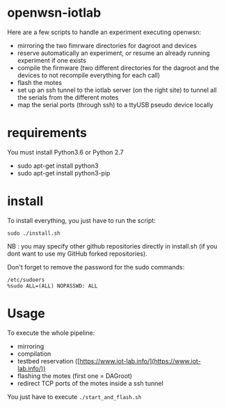 # openwsn-iotlab
Here are a few scripts to handle an experiment executing openwsn:

- mirroring the two fimrware directories for dagroot and devices
- reserve automatically an experiment, or resume an already running experiment if one exists
- compile the firmware (two different directories for the dagroot and the devices to not recompile everything for each call)
- flash the motes
- set up an ssh tunnel to the iotlab server (on the right site) to tunnel all the serials from the different motes
- map the serial ports (through ssh) to a ttyUSB pseudo device locally


# requirements 
You must install Python3.6 or Python 2.7

- sudo apt-get install python3
- sudo apt-get install python3-pip

# install

To install everything, you just have to run the script: 

```
sudo ./install.sh
```

NB : you may specify other github repositories directly in install.sh (if you dont want to use my GitHub forked repositories). 

Don't forget to remove the password for the sudo commands:

```
/etc/sudoers
%sudo ALL=(ALL) NOPASSWD: ALL
```


# Usage

To execute the whole pipeline:

- mirroring 
- compilation 
- testbed reservation ([https://www.iot-lab.info/](https://www.iot-lab.info/))
- flashing the motes (first one = DAGroot)
- redirect TCP ports of the motes inside a ssh tunnel

You just have to execute `./start_and_flash.sh`

